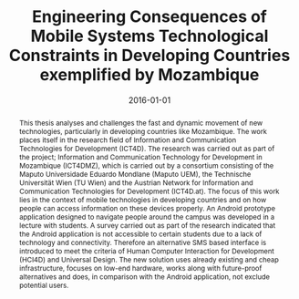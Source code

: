 ---
abstract: This thesis analyses and challenges the fast and dynamic movement of new
  technologies, particularly in developing countries like Mozambique. The work places
  itself in the research field of Information and Communication Technologies for Development
  (ICT4D). The research was carried out as part of the project; Information and Communication
  Technology for Development in Mozambique (ICT4DMZ), which is carried out by a consortium
  consisting of the Maputo Universidade Eduardo Mondlane (Maputo UEM), the Technische
  Universität Wien (TU Wien) and the Austrian Network for Information and Communication
  Technologies for Development (ICT4D.at). The focus of this work lies in the context
  of mobile technologies in developing countries and on how people can access information
  on these devices properly. An Android prototype application designed to navigate
  people around the campus was developed in a lecture with students. A survey carried
  out as part of the research indicated that the Android application is not accessible
  to certain students due to a lack of technology and connectivity. Therefore an alternative
  SMS based interface is introduced to meet the criteria of Human Computer Interaction
  for Development (HCI4D) and Universal Design. The new solution uses already existing
  and cheap infrastructure, focuses on low-end hardware, works along with future-proof
  alternatives and does, in comparison with the Android application, not exclude potential
  users.
authors:
- Paul Spiesberger
date: '2016-01-01'
featured: false
publication_types:
- '7'
publishDate: '2016-01-01'
title: Engineering Consequences of Mobile Systems Technological Constraints in Developing
  Countries exemplified by Mozambique
url_pdf: ''
---